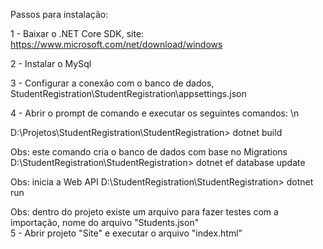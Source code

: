 Passos para instalação:

1 - Baixar o .NET Core SDK, site: https://www.microsoft.com/net/download/windows

2 - Instalar o MySql

3 - Configurar a conexão com o banco de dados, StudentRegistration\StudentRegistration\appsettings.json

4 - Abrir o prompt de comando e executar os seguintes comandos: \n

  D:\Projetos\StudentRegistration\StudentRegistration> dotnet build
  
  Obs: este comando cria o banco de dados com base no Migrations
  D:\StudentRegistration\StudentRegistration> dotnet ef database update
  
  Obs: inicia a Web API
  D:\StudentRegistration\StudentRegistration> dotnet run
  
Obs: dentro do projeto existe um arquivo para fazer testes com a importação, nome do arquivo "Students.json"  
5 - Abrir projeto "Site" e executar o arquivo "index.html"
